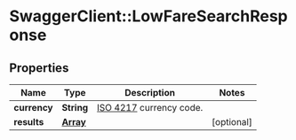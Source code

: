 # SwaggerClient::LowFareSearchResponse

## Properties
Name | Type | Description | Notes
------------ | ------------- | ------------- | -------------
**currency** | **String** | <a href="http://en.wikipedia.org/wiki/ISO_4217">ISO 4217</a> currency code. |
**results** | [**Array<LowFareSearchResult>**](LowFareSearchResult.md) |  | [optional]


